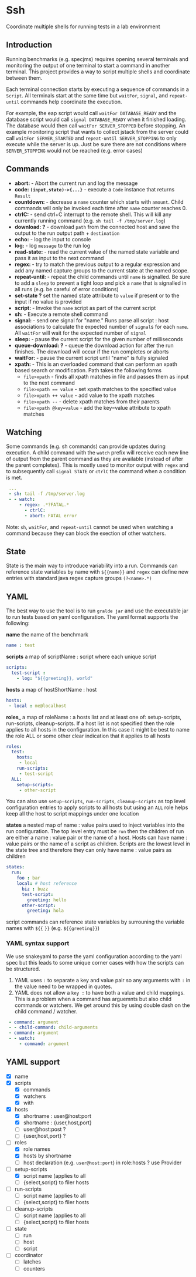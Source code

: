 # Ssh
Coordinate multiple shells for running tests in a lab environment
## Introduction
Running benchmarks (e.g. specjms) requires opening several
terminals and monitoring the output of one terminal to start
a command in another terminal. This project provides a way to script
multiple shells and coordinate between them.

Each terminal connection starts by executing a sequence of commands
in a `Script`. All terminals start at the same time but `waitFor`,
`signal`, and `repeat-until` commands help coordinate the execution.

For example, the eap script would call `waitFor DATABASE_READY` and
the database script would call `signal DATABASE_READY` when it finished
loading. The database would then call `waitFor SERVER_STOPPED` before
stopping.
An example monitoring script that wants to collect jstack from the server
could call `waitFor SERVER_STARTED` and `repeat-until SERVER_STOPPING`
to only execute while the server is up. Just be sure there are not
conditions where `SERVER_STOPPING` would not be reached (e.g. error cases)

## Commands
* __abort: <message>__ - Abort the current run and log the message
* __code: `(input,state)->{...}`__ - execute a `Code` instance that returns `Result`
* __countdown: <name> <initial>__ - decrease a `name` counter which starts with `amount`.
Child commands will only be invoked each time after `name` counter reaches 0.
* __ctrlC:__ - send ctrl+C interrupt to the remote shell. This will kill
any currently running command (e.g. `sh tail -f /tmp/server.log`)
* __download: <path> ?<destination>__ - download `path` from the connected
host and save the output to the  run output path + `destination`
* __echo:__ - log the input to console
* __log: <message>__ - log `message` to the run log
* __read-state: <name>__ - read the current value of the named state variable
and pass it as input to the next command
* __regex: <pattern>__ - try to match the previous output to a regular
expression and add any named capture groups to the current state at
the named scope.
* __repeat-until: <name>__ - repeat the child commands until `name` is signalled.
Be sure to add a `sleep` to prevent a tight loop and pick a `name` that
is signalled in all runs (e.g. be careful of error conditions)
* __set-state <name> ?<value>__ set the named state attribute to `value`
if present or to the input if no value is provided
* __script: <name>__ - Invoke the `name` script as part of the current script
* __sh: <command>__ - Execute a remote shell command
* __signal: <name>__ - send one signal for "name." Runs parse all script :
host associations to calculate the expected number of `signal`s for each
`name`. All `waitFor` will wait for the expected number of `signal`
* __sleep: <ms>__ - pause the current script for the given number of milliseconds
* __queue-download: <path> ?<destination>__ - queue the download action for
after the run finishes. The download will occur if the run completes
or aborts
* __waitFor: <name>__ - pause the current script until "name" is fully signaled
* __xpath: <path>__ - This is an overloaded command that can perform an xpath
  based search or modification. Path takes the following forms
   - `file>xpath` - finds all xpath matches in file and passes them as
   input to the next command
   - `file>xpath == value` - set xpath matches to the specified value
   - `file>xpath ++ value` - add value to the xpath matches
   - `file>xpath --` - delete xpath matches from their parents
   - `file>xpath @key=value` - add the key=value attribute to xpath matches

## Watching
Some commands (e.g. sh commands) can provide updates during execution.
A child command with the `watch` prefix will receive each new line of
output from the parent command as they are available (instead of after
the parent completes). This is mostly used to monitor output with `regex`
and to subsequently call `signal STATE` or `ctrlC` the command when a
condition is met.
```YAML
 ...
 - sh: tail -f /tmp/server.log
 - - watch:
     - regex: .*?FATAL.*
       - ctrlC:
       - abort: FATAL error
```

Note: `sh`, `waitFor`, and `repeat-until` cannot be used when watching
a command because they can block the exection of other watchers.

## State
State is the main way to introduce variability into a run. Commands can
reference state variables by name with `${{name}}` and `regex` can define
new entries with standard java regex capture groups `(?<name>.*)`

## YAML
The best way to use the tool is to run `gralde jar` and use the executable
jar to run tests based on yaml configuration. The yaml format supports
the following:

__name__ the name of the benchmark
```YAML
name : test
```
__scripts__ a map of scriptName : script where each unique script
```YAML
scripts:
  test-script :
    - log: "${{greeting}}, world"
```
__hosts__ a map of hostShortName : host
```YAML
hosts:
 - local : me@localhost
```
__roles___ a map of roleName : a hosts list and at least one of: setup-scripts, run-scripts,
cleanup-scripts. If a host list is not specified then the role applies
to all hosts in the configuration. In this case it might be best to name
the role ALL or some other clear indication that it applies to all hosts
```YAML
roles:
  test:
    hosts:
     - local
    run-scripts:
     - test-script
  ALL:
    setup-scripts:
     - other-script
```
You can also use `setup-scripts`, `run-scripts`, `cleanup-scripts` as
top level configuration entries to apply scripts to all hosts but using
an `ALL` role helps keep all the host to script mappings under one location

__states__ a nested map of name : value pairs used to inject variables
into the run configuration. The top level entry must be `run` then the
children of run are either a name : value pair or the name of a host.
Hosts can have name : value pairs or the name of a script as children.
Scripts are the lowest level in the state tree and therefore they can
only have name : value pairs as children
```YAML
states:
  run:
    foo : bar
    local: # host reference
      biz : buzz
      test-script:
        greeting: hello
      other-script:
        greeting: hola
```
script commands can reference state variables by surrouning the variable
names with `${{` `}}` (e.g. `${{greeting}}`)
### YAML syntax support
We use snakeyaml to parse the yaml configuration according to the yaml
spec but this leads to some unique corner cases with how the scripts
can be structured.
1. YAML uses `:` to separate a key and value pair so any arguments with
`:` in the value need to be wrapped in quotes.
2. YAML does not allow a `key :` to have both a value and child mappings.
This is a problem when a command has arguemnts but also child commands
or watchers. We get around this by using double dash on the child command
/ watcher.
```YAML
 - command: argument
 - - child-command: child-arguments
 - command: argument
 - - watch:
     - command: argument
```

## YAML support
 - [x] name
 - [x] scripts
   - [x] commands
   - [x] watchers
   - [x] with
 - [x] hosts
   - [x] shortname : user@host:port
   - [x] shortname : {user,host,port}
   - [ ] user@host:post ?
   - [ ] {user,host,port} ?
 - [ ] roles
   - [x] role names
   - [x] hosts by shortname
   - [ ] host declaration (e.g. `user@host:port`) in role:hosts
         ? use Provider<Host>
 - [ ] setup-scripts
   - [x] script name (applies to all
   - [ ] {select,script} to filer hosts
 - [ ] run-scripts
   - [ ] script name (applies to all
   - [ ] {select,script} to filer hosts
 - [ ] cleanup-scripts
   - [ ] script name (applies to all
   - [ ] {select,script} to filer hosts
 - [ ] state
   - [ ] run
   - [ ] host
   - [ ] script
 - [ ] coordinator
   - [ ] latches
   - [ ] counters